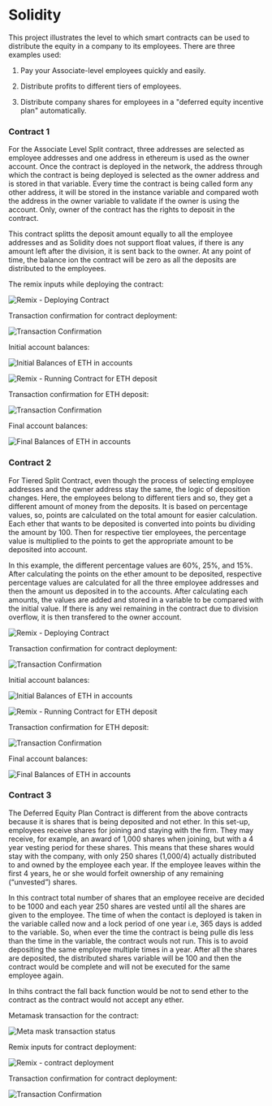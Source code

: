 # Solidity

This project illustrates the level to which smart contracts can be used to distribute the equity in a company to its employees. There are three examples used:

1. Pay your Associate-level employees quickly and easily.

2. Distribute profits to different tiers of employees.

3. Distribute company shares for employees in a "deferred equity incentive plan" automatically.

### Contract 1

For the Associate Level Split contract, three addresses are selected as employee addresses and one address in ethereum is used as the owner account. Once the contract is deployed in the network, the address through which the contract is being deployed is selected as the owner address and is stored in that variable. Every time the contract is being called form any other address, it will be stored in the instance variable and compared woth the address in the owner variable to validate if the owner is using the account. Only, owner of the contract has the rights to deposit in the contract.

This contract splitts the deposit amount equally to all the employee addresses and as Solidity does not support float values, if there is any amount left after the division, it is sent back to the owner. At any point of time, the balance ion the contract will be zero as all the deposits are distributed to the employees.

The remix inputs while deploying the contract:

![Remix - Deploying Contract](Images/1remix.PNG)

Transaction confirmation for contract deployment:

![Transaction Confirmation](Images/1transaction.PNG)

Initial account balances:

![Initial Balances of ETH in accounts](Images/1ganache.PNG)

![Remix - Running Contract for ETH deposit](Images/1-remix.PNG)

Transaction confirmation for ETH deposit:

![Transaction Confirmation](Images/1-transaction.PNG)

Final account balances:

![Final Balances of ETH in accounts](Images/1-ganache.PNG)



### Contract 2

For Tiered Split Contract, even though the process of selecting employee addresses and the qwner address stay the same, the logic of deposition changes. Here, the employees belong to different tiers and so, they get a different amount of money from the deposits. It is based on percentage values, so, points are calculated on the total amount for easier calculation. Each ether that wants to be deposited is converted into points bu dividing the amount by 100. Then for respective tier employees, the percentage value is multiplied to the points to get the appropriate amount to be deposited into account.

In this example, the different percentage values are 60%, 25%, and 15%. After calculating the points on the ether amount to be deposited, respective percentage values are calculated for all the three employee addresses and then the amount us deposited in to the accounts. After calculating each amounts, the values are added and stored in a variable to be compared with the initial value. If there is any wei remaining in the contract due to division overflow, it is then transfered to the owner account.

![Remix - Deploying Contract](Images/2remix.PNG)

Transaction confirmation for contract deployment:

![Transaction Confirmation](Images/2transaction.PNG)

Initial account balances:

![Initial Balances of ETH in accounts](Images/1-ganache.PNG)

![Remix - Running Contract for ETH deposit](Images/2-remix.PNG)

Transaction confirmation for ETH deposit:

![Transaction Confirmation](Images/2-transaction.PNG)

Final account balances:

![Final Balances of ETH in accounts](Images/2-ganache.PNG)

### Contract 3

The Deferred Equity Plan Contract is different from the above contracts because it is shares that is being deposited and not ether. In this set-up, employees receive shares for joining and staying with the firm. They may receive, for example, an award of 1,000 shares when joining, but with a 4 year vesting period for these shares. This means that these shares would stay with the company, with only 250 shares (1,000/4) actually distributed to and owned by the employee each year. If the employee leaves within the first 4 years, he or she would forfeit ownership of any remaining (“unvested”) shares.

In this contract total number of shares that an employee receive are decided to be 1000 and each year 250 shares are vested until all the shares are given to the employee. The time of when the contact is deployed is taken in the variable called now and a lock period of one year i.e, 365 days is added to the variable. So, when ever the time the contract is being pulle dis less than the time in the variable, the contract wouls not run. This is to avoid depositing the same employee multiple times in a year. After all the shares are deposited, the distributed shares variable will be 100 and then the contract would be complete and will not be executed for the same employee again.

In thihs contract the fall back function would be not to send ether to the contract as the contract would not accept any ether.

Metamask transaction for the contract:

![Meta mask transaction status](Images/3meta.PNG)

Remix inputs for contract deployment:

![Remix - contract deployment](Images/3remix.PNG)

Transaction confirmation for contract deployment:

![Transaction Confirmation](Images/3transactionconfirmation.PNG)

